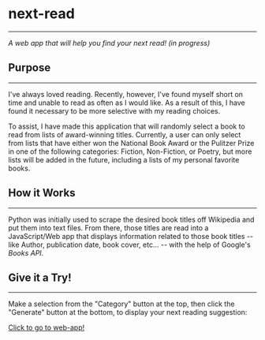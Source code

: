 # next-read 
---
*A web app that will help you find your next read! (in progress)*

## Purpose
---
I've always loved reading. Recently, however, I've found myself short on time and unable to read as often as I would like. As a result of this, I have
found it necessary to be more selective with my reading choices. 

To assist, I have made this application that will randomly select a book to read from lists of award-winning titles. Currently, a user
can only select from lists that have either won the National Book Award or the Pulitzer Prize in one of the following categories: Fiction, Non-Fiction, or
Poetry, but more lists will be added in the future, including a lists of my personal favorite books. 

## How it Works
---
Python was initially used to scrape the desired book titles off Wikipedia and put them into text files. From there, those titles are read into a JavaScript/Web app
that displays information related to those book titles -- like Author, publication date, book cover, etc... -- with the help of Google's *Books API*. 

## Give it a Try!
---
Make a selection from the "Category" button at the top, then click the "Generate" button at the bottom, to display your next reading suggestion:

[Click to go to web-app!](https://next-read-ahernandez.herokuapp.com/)

